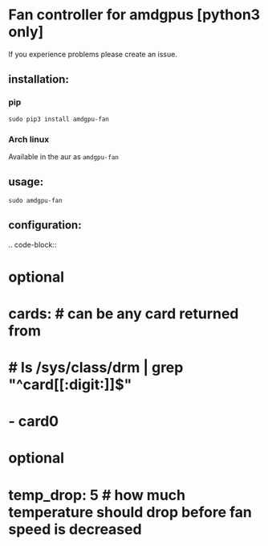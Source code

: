 # Fan controller for amdgpus [python3 only]

If you experience problems please create an issue.

## installation:
### pip
`sudo pip3 install amdgpu-fan`

### Arch linux
Available in the aur as `amdgpu-fan`

## usage:
`sudo amdgpu-fan`

## configuration:

.. code-block::

# optional
# cards:  # can be any card returned from
#         # ls /sys/class/drm | grep "^card[[:digit:]]$"
# - card0

# optional
# temp_drop: 5  # how much temperature should drop before fan speed is decreased
```
